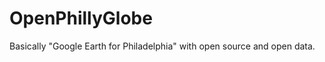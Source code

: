 OpenPhillyGlobe
===============

Basically "Google Earth for Philadelphia" with open source and open data.
